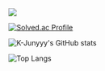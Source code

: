 <img src="https://capsule-render.vercel.app/api?type=waving&color=auto&height=250&section=header&text=Ready-Bridge&fontSize=50" />

[![Solved.ac Profile](http://mazassumnida.wtf/api/v2/generate_badge?boj=hjk5533)](https://solved.ac/hjk5533/)

![K-Junyyy's GitHub stats](https://github-readme-stats.vercel.app/api?username=Ready-Bridge&show_icons=true&theme=dracula)

![Top Langs](https://github-readme-stats.vercel.app/api/top-langs/?username=Ready-Bridge&layout=Demo&theme=dracula)
